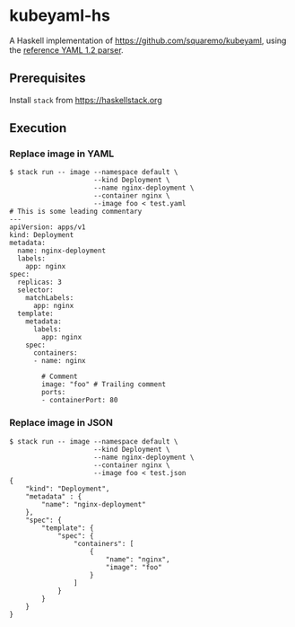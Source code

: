 # kubeyaml-hs

A Haskell implementation of https://github.com/squaremo/kubeyaml, using the [reference YAML 1.2 parser](https://github.com/orenbenkiki/yamlreference).

## Prerequisites

Install `stack` from https://haskellstack.org

## Execution

### Replace image in YAML
```
$ stack run -- image --namespace default \
                     --kind Deployment \
                     --name nginx-deployment \
                     --container nginx \
                     --image foo < test.yaml
# This is some leading commentary
---
apiVersion: apps/v1
kind: Deployment
metadata:
  name: nginx-deployment
  labels:
    app: nginx
spec:
  replicas: 3
  selector:
    matchLabels:
      app: nginx
  template:
    metadata:
      labels:
        app: nginx
    spec:
      containers:
      - name: nginx

        # Comment
        image: "foo" # Trailing comment
        ports:
        - containerPort: 80
```

### Replace image in JSON
```
$ stack run -- image --namespace default \
                     --kind Deployment \
                     --name nginx-deployment \
                     --container nginx \
                     --image foo < test.json
{
    "kind": "Deployment",
    "metadata" : {
        "name": "nginx-deployment"
    },
    "spec": {
        "template": {
            "spec": {
                "containers": [
                    {
                        "name": "nginx",
                        "image": "foo"
                    }
                ]
            }
        }
    }
}
```
